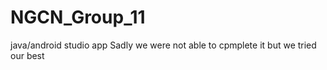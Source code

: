 # NGCN_Group_11
java/android studio app
Sadly we were not able to cpmplete it but we tried our best
